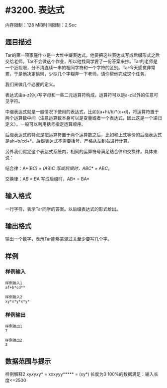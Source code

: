 # #3200. 表达式

内存限制：128 MiB时间限制：2 Sec

## 题目描述

Tar的第一项家庭作业是一大堆中缀表达式。他要把这些表达式写成后缀形式之后交给老师。Tar不会做这个作业，所以他找同学要了一份答案来抄。Tar的老师是一个近视眼，分不清连续一串的相同字符和一个字符的区别。Tar今天感觉非常累，于是他决定偷懒，少抄几个字糊弄一下老师。请你帮他完成这个任务。

我们来做几个必要的定义。

表达式由a-z的小写字母和一些二元运算符构成，运算符可以是a-z以外的任意可见字符。

中缀表达式就是一般情况下使用的表达式，比如((a+h)/b)*(c+d)，将运算符置于两个运算数中间（注意运算数本身可以是变量或者一个表达式，因此这是一个递归定义）。一般可以利用括号指定运算顺序。

后缀表达式的特点是把运算符置于两个运算数之后，比如和上式等价的后缀表达式是ah+b/cd+*。后缀表达式不需要括号，严格从左到右进行计算。

另外我们假定这个表达式系统内，相同的运算符号满足结合律和交换律，具体来说：

结合律：A*(B*C) = (A*B)*C 写成后缀时，ABC** = AB*C*。

交换律：A*B = B*A 写成后缀时，AB* = BA*

## 输入格式

一行字符，表示Tar同学的答案。以后缀表达式的形式给出。

## 输出格式

输出一个数字，表示Tar能够蒙混过关至少要写几个字。

## 样例

### 样例输入

    
    样例输入1
    af+b*cd**
    
    样例输入2
    xy*x*y*x*y*
    

### 样例输出

    
    样例输出1
    7
    
    样例输出2
    3
    

## 数据范围与提示

样例解释2
xy*x*y*x*y* = xxxyyy***** = (xy*) 长度为3 
100%的数据满足：输入长度<=2500
